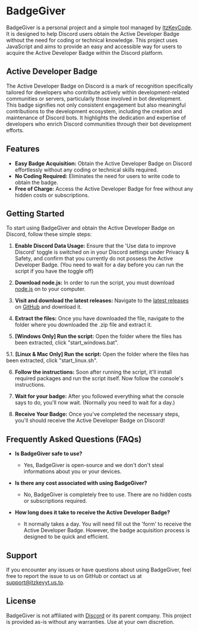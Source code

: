 # BadgeGiver

BadgeGiver is a personal project and a simple tool managed by [ItzKeyCode](https://github.com/ItzKeyYT). It is designed to help Discord users obtain the Active Developer Badge without the need for coding or technical knowledge. This project uses JavaScript and aims to provide an easy and accessible way for users to acquire the Active Developer Badge within the Discord platform.

## Active Developer Badge

The Active Developer Badge on Discord is a mark of recognition specifically tailored for developers who contribute actively within development-related communities or servers, particularly those involved in bot development. This badge signifies not only consistent engagement but also meaningful contributions to the development ecosystem, including the creation and maintenance of Discord bots. It highlights the dedication and expertise of developers who enrich Discord communities through their bot development efforts.

## Features

- **Easy Badge Acquisition:** Obtain the Active Developer Badge on Discord effortlessly without any coding or technical skills required.
- **No Coding Required:** Eliminates the need for users to write code to obtain the badge.
- **Free of Charge:** Access the Active Developer Badge for free without any hidden costs or subscriptions.

## Getting Started

To start using BadgeGiver and obtain the Active Developer Badge on Discord, follow these simple steps:

1. **Enable Discord Data Usage:** Ensure that the 'Use data to improve Discord' toggle is switched on in your Discord settings under Privacy & Safety, and confirm that you currently do not possess the Active Developer Badge. (You need to wait for a day before you can run the script if you have the toggle off)

2. **Download node.js:** In order to run the script, you must download [node.js](https://nodejs.org/en/download/) on to your computer.

3. **Visit and download the latest releases:** Navigate to the [latest releases](https://github.com/ItzKeyYT/BadgeGiver/releases/latest) on [GitHub](https://github.com) and download it.

4. **Extract the files:** Once you have downloaded the file, navigate to the folder where you downloaded the .zip file and extract it.

5. **[Windows Only] Run the script:** Open the folder where the files has been extracted, click "start_windows.bat".

5.1. **[Linux & Mac Only] Run the script:** Open the folder where the files has been extracted, click "start_linux.sh".

6. **Follow the instructions:** Soon after running the script, it'll install required packages and run the script itself. Now follow the console's instructions.

7. **Wait for your badge:** After you followed everything what the console says to do, you'll now wait. (Normally you need to wait for a day.)

8. **Receive Your Badge:** Once you've completed the necessary steps, you'll should receive the Active Developer Badge on Discord!

## Frequently Asked Questions (FAQs)

- **Is BadgeGiver safe to use?**
  - Yes, BadgeGiver is open-source and we don't don't steal informations about you or your devices.

- **Is there any cost associated with using BadgeGiver?**
  - No, BadgeGiver is completely free to use. There are no hidden costs or subscriptions required.

- **How long does it take to receive the Active Developer Badge?**
  - It normally takes a day. You will need fill out the 'form' to receive the Active Developer Badge. However, the badge acquisition process is designed to be quick and efficient.

## Support

If you encounter any issues or have questions about using BadgeGiver, feel free to report the issue to us on GitHub or contact us at [support@itzkeyyt.us.to](mailto:support@itzkeyyt.us.to).

## License

BadgeGiver is not affiliated with [Discord](https://discord.com) or its parent company. This project is provided as-is without any warranties. Use at your own discretion.


